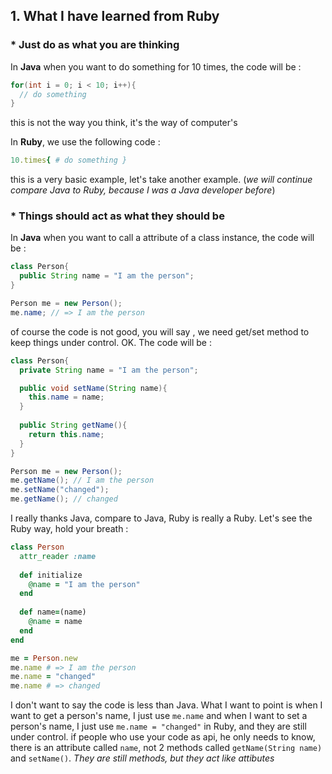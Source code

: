 ## 1. What I have learned from Ruby

### * Just do as what you are thinking

In **Java** when you want to do something for 10 times, the code will be :

``` java
for(int i = 0; i < 10; i++){
  // do something
}
```
this is not the way you think, it's the way of computer's

In **Ruby**, we use the following code :

``` ruby
10.times{ # do something }
```

this is a very basic example, let's take another example. (_we will continue compare Java to Ruby, because I was a Java developer before_)

### * Things should act as what they should be

In **Java** when you want to call a attribute of a class instance, the code will be : 

``` java
class Person{
  public String name = "I am the person";
}

Person me = new Person();
me.name; // => I am the person
```
of course the code is not good, you will say , we need get/set method to keep things under control. OK. The code will be :
``` java
class Person{
  private String name = "I am the person";

  public void setName(String name){
    this.name = name;
  }
  
  public String getName(){
    return this.name;
  }
}

Person me = new Person();
me.getName(); // I am the person
me.setName("changed");
me.getName(); // changed
```
I really thanks Java, compare to Java, Ruby is really a Ruby. Let's see the Ruby way, hold your breath : 
``` ruby
class Person
  attr_reader :name
  
  def initialize
    @name = "I am the person"
  end
  
  def name=(name)
    @name = name
  end
end

me = Person.new
me.name # => I am the person
me.name = "changed"
me.name # => changed
```
I don't want to say the code is less than Java. What I want to point is when I want to get a person's name, 
I just use `me.name` and when I want to set a person's name, I just use `me.name = "changed"` in Ruby, and they are
still under control. if people who use your code as api, he only needs to know, there is an attribute called `name`, 
not 2 methods called `getName(String name)` and `setName()`. _They are still methods, but they act like attibutes_
